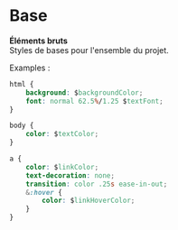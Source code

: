 # Base

**Éléments bruts**  
Styles de bases pour l'ensemble du projet.

Examples :

```css
html {
    background: $backgroundColor;
    font: normal 62.5%/1.25 $textFont;
}

body {
    color: $textColor;
}

a {
    color: $linkColor;
    text-decoration: none;
    transition: color .25s ease-in-out;
    &:hover {
        color: $linkHoverColor;
    }
}
```